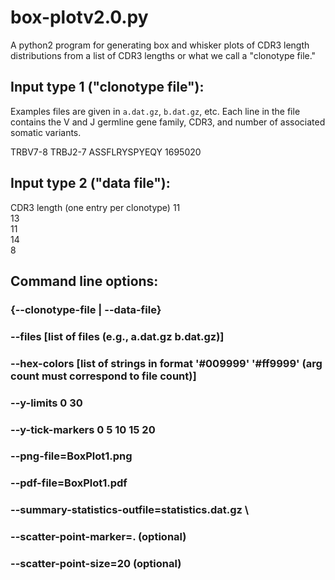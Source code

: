 # box-plotv2.0.py
A python2 program for generating box and whisker plots of CDR3 length distributions from a list of CDR3 lengths or what we call a "clonotype file."

## Input type 1 ("clonotype file"):
Examples files are given in `a.dat.gz`, `b.dat.gz`, etc. Each line in the file contains the V and J germline gene family, CDR3, and number of associated somatic variants.

TRBV7-8 TRBJ2-7 ASSFLRYSPYEQY 1695020

## Input type 2 ("data file"):
CDR3 length (one entry per clonotype)
11<br>
13<br>
11<br>
14<br>
8

## Command line options:

### {--clonotype-file | --data-file}

### --files [list of files (e.g., a.dat.gz b.dat.gz)]

### --hex-colors [list of strings in format '#009999' '#ff9999' (arg count must correspond to file count)]

### --y-limits 0 30

### --y-tick-markers 0 5 10 15 20

### --png-file=BoxPlot1.png

### --pdf-file=BoxPlot1.pdf

### --summary-statistics-outfile=statistics.dat.gz \

### --scatter-point-marker=. (optional)

### --scatter-point-size=20 (optional)
